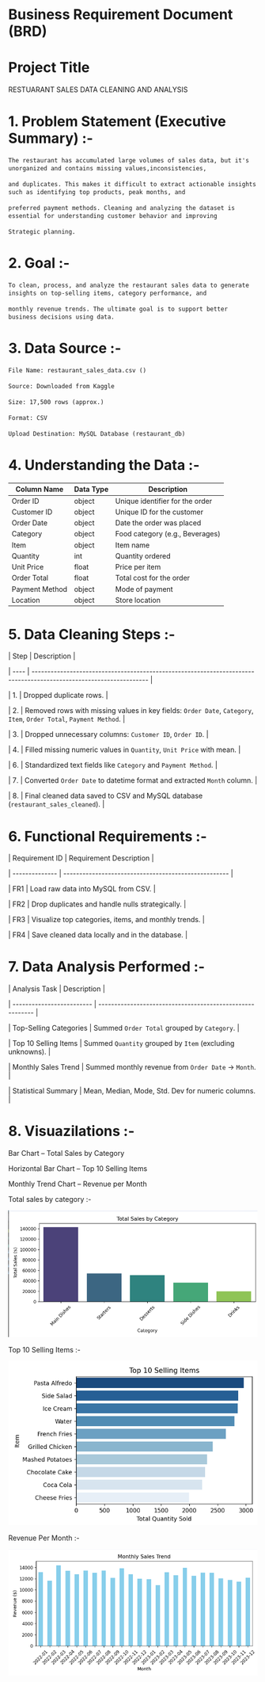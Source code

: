 #                                Business Requirement Document (BRD)

# Project Title
  
  RESTUARANT SALES DATA CLEANING AND ANALYSIS

  # 1. Problem Statement (Executive Summary) :-

    The restaurant has accumulated large volumes of sales data, but it's unorganized and contains missing values,inconsistencies,

    and duplicates. This makes it difficult to extract actionable insights such as identifying top products, peak months, and 
    
    preferred payment methods. Cleaning and analyzing the dataset is essential for understanding customer behavior and improving

    Strategic planning.

  # 2. Goal :-

    To clean, process, and analyze the restaurant sales data to generate insights on top-selling items, category performance, and
    
    monthly revenue trends. The ultimate goal is to support better business decisions using data.

  # 3. Data Source :-

    File Name: restaurant_sales_data.csv ()

    Source: Downloaded from Kaggle

    Size: 17,500 rows (approx.)

    Format: CSV

    Upload Destination: MySQL Database (restaurant_db)

 # 4. Understanding the Data :-

| Column Name     | Data Type | Description                           |
|-----------------|-----------|---------------------------------------|
| Order ID        | object    | Unique identifier for the order       |
| Customer ID     | object    | Unique ID for the customer            |
| Order Date      | object    | Date the order was placed             |
| Category        | object    | Food category (e.g., Beverages)       |
| Item            | object    | Item name                             |
| Quantity        | int       | Quantity ordered                      |
| Unit Price      | float     | Price per item                        |
| Order Total     | float     | Total cost for the order              |
| Payment Method  | object    | Mode of payment                       |
| Location        | object    | Store location                        |


 # 5. Data Cleaning Steps :-

   | Step | Description                                                                                                        |

   | ---- | ------------------------------------------------------------------------------------------------------------------ |

   | 1️.   | Dropped duplicate rows.                                                                                            |

   | 2️.   | Removed rows with missing values in key fields: `Order Date`, `Category`, `Item`, `Order Total`, `Payment Method`. |

   | 3️.   | Dropped unnecessary columns: `Customer ID`, `Order ID`.                                                            |

   | 4️.   | Filled missing numeric values in `Quantity`, `Unit Price` with  mean.                                              |

   | 6️.   | Standardized text fields like `Category` and `Payment Method`.                                                     |

   | 7️.   | Converted `Order Date` to datetime format and extracted `Month` column.                                            |

   | 8️.   | Final cleaned data saved to CSV and MySQL database (`restaurant_sales_cleaned`).                           |

 # 6. Functional Requirements :-

   | Requirement ID | Requirement Description                              |

   | -------------- | ---------------------------------------------------- |

   | FR1            | Load raw data into MySQL from CSV.                   |

   | FR2            | Drop duplicates and handle nulls strategically.      |

   | FR3            | Visualize top categories, items, and monthly trends. |

   | FR4            | Save cleaned data locally and in the database.       |

 # 7. Data Analysis Performed :-

   | Analysis Task             | Description                                               |

   | ------------------------- | --------------------------------------------------------- |

   |  Top-Selling Categories | Summed `Order Total` grouped by `Category`.               |

   |  Top 10 Selling Items   | Summed `Quantity` grouped by `Item` (excluding unknowns). |

   |  Monthly Sales Trend    | Summed monthly revenue from `Order Date` → `Month`.       |

   |  Statistical Summary    | Mean, Median, Mode, Std. Dev for numeric columns.         |

 # 8. Visuazilations :-

   Bar Chart               –     Total Sales by Category

   Horizontal Bar Chart    –     Top 10 Selling Items

   Monthly Trend Chart     –     Revenue per Month


Total sales by category :-

<img src = "https://github.com/Maanvitha6/GENAI/blob/main/Assets/figure%201(total%20sales%20by%20category).png">

Top 10 Selling Items :-

<img src = "https://github.com/Maanvitha6/GENAI/blob/main/Assets/figure%202(Top%2010%20selling%20items).png">

Revenue Per Month :-

<img src = "https://github.com/Maanvitha6/GENAI/blob/main/Assets/figure%203(Monthly%20sales%20trend).png">



